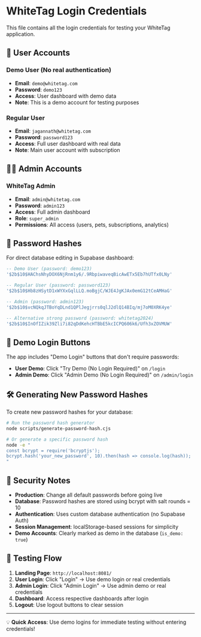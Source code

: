 # WhiteTag Login Credentials

This file contains all the login credentials for testing your WhiteTag application.

## 🔐 **User Accounts**

### Demo User (No real authentication)
- **Email**: `demo@whitetag.com`
- **Password**: `demo123`
- **Access**: User dashboard with demo data
- **Note**: This is a demo account for testing purposes

### Regular User
- **Email**: `jagannath@whitetag.com`
- **Password**: `password123`
- **Access**: Full user dashboard with real data
- **Note**: Main user account with subscription

## 👨‍💼 **Admin Accounts**

### WhiteTag Admin
- **Email**: `admin@whitetag.com`
- **Password**: `admin123`
- **Access**: Full admin dashboard
- **Role**: `super_admin`
- **Permissions**: All access (users, pets, subscriptions, analytics)

## 🔧 **Password Hashes**

For direct database editing in Supabase dashboard:

```sql
-- Demo User (password: demo123)
'$2b$10$HAChsNhyDOX6NjRnm1y6/.9RbpiwaveqBicAwETx5Eb7hUTfx0LNy'

-- Regular User (password: password123)  
'$2b$10$Hb8zHSytD1xWYXxGqlLLQ.moBgjC/WJE4JgKJAx0emG12tCeAMHaG'

-- Admin (password: admin123)
'$2b$10$vcNQkqJTBoYqDLnd1QPlJegjrrs0qlJ2dlQ14BIq/mj7oM0XRK4ye'

-- Alternative strong password (password: whitetag2024)
'$2b$10$InOfIZik39Zli7i82qDdKehcHTBbE5kcICPQ606k6/Ufh3xZOVMUW'
```

## 🔄 **Demo Login Buttons**

The app includes "Demo Login" buttons that don't require passwords:

- **User Demo**: Click "Try Demo (No Login Required)" on `/login`
- **Admin Demo**: Click "Admin Demo (No Login Required)" on `/admin/login`

## 🛠️ **Generating New Password Hashes**

To create new password hashes for your database:

```bash
# Run the password hash generator
node scripts/generate-password-hash.cjs

# Or generate a specific password hash
node -e "
const bcrypt = require('bcryptjs');
bcrypt.hash('your_new_password', 10).then(hash => console.log(hash));
"
```

## 🔐 **Security Notes**

- **Production**: Change all default passwords before going live
- **Database**: Password hashes are stored using bcrypt with salt rounds = 10
- **Authentication**: Uses custom database authentication (no Supabase Auth)
- **Session Management**: localStorage-based sessions for simplicity
- **Demo Accounts**: Clearly marked as demo in the database (`is_demo: true`)

## 📱 **Testing Flow**

1. **Landing Page**: `http://localhost:8081/`
2. **User Login**: Click "Login" → Use demo login or real credentials
3. **Admin Login**: Click "Admin Login" → Use admin demo or real credentials
4. **Dashboard**: Access respective dashboards after login
5. **Logout**: Use logout buttons to clear session

---

💡 **Quick Access**: Use demo logins for immediate testing without entering credentials! 
